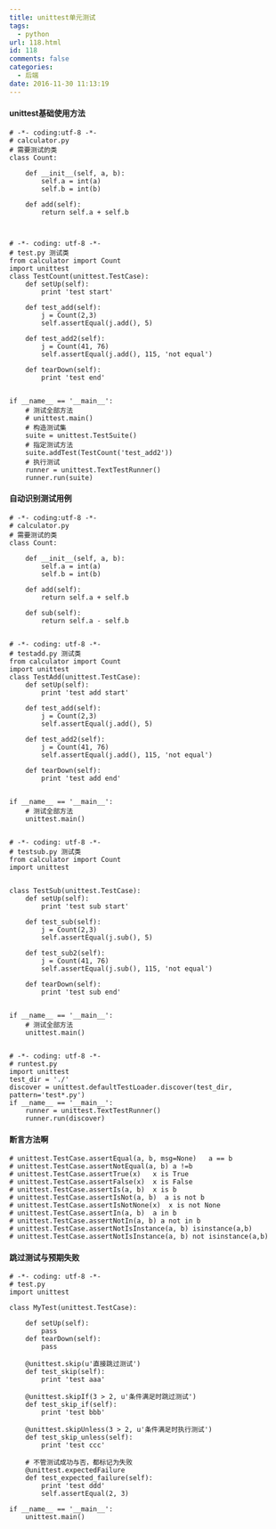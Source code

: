 ```yaml
---
title: unittest单元测试
tags:
  - python
url: 118.html
id: 118
comments: false
categories:
  - 后端
date: 2016-11-30 11:13:19
---
```


#### unittest基础使用方法

    # -*- coding:utf-8 -*-
    # calculator.py
    # 需要测试的类
    class Count:
    
        def __init__(self, a, b):
            self.a = int(a)
            self.b = int(b)
    
        def add(self):
            return self.a + self.b
    
    

    # -*- coding: utf-8 -*-
    # test.py 测试类
    from calculator import Count
    import unittest
    class TestCount(unittest.TestCase):
        def setUp(self):
            print 'test start'
    
        def test_add(self):
            j = Count(2,3)
            self.assertEqual(j.add(), 5)
    
        def test_add2(self):
            j = Count(41, 76)
            self.assertEqual(j.add(), 115, 'not equal')
    
        def tearDown(self):
            print 'test end'
    
    
    if __name__ == '__main__':
        # 测试全部方法
        # unittest.main()
        # 构造测试集
        suite = unittest.TestSuite()
        # 指定测试方法
        suite.addTest(TestCount('test_add2'))
        # 执行测试
        runner = unittest.TextTestRunner()
        runner.run(suite)
    
    

#### 自动识别测试用例

    # -*- coding:utf-8 -*-
    # calculator.py
    # 需要测试的类
    class Count:
    
        def __init__(self, a, b):
            self.a = int(a)
            self.b = int(b)
    
        def add(self):
            return self.a + self.b
    
        def sub(self):
            return self.a - self.b
    

    # -*- coding: utf-8 -*-
    # testadd.py 测试类
    from calculator import Count
    import unittest
    class TestAdd(unittest.TestCase):
        def setUp(self):
            print 'test add start'
    
        def test_add(self):
            j = Count(2,3)
            self.assertEqual(j.add(), 5)
    
        def test_add2(self):
            j = Count(41, 76)
            self.assertEqual(j.add(), 115, 'not equal')
    
        def tearDown(self):
            print 'test add end'
    
    
    if __name__ == '__main__':
        # 测试全部方法
        unittest.main()
    

    # -*- coding: utf-8 -*-
    # testsub.py 测试类
    from calculator import Count
    import unittest
    
    
    class TestSub(unittest.TestCase):
        def setUp(self):
            print 'test sub start'
    
        def test_sub(self):
            j = Count(2,3)
            self.assertEqual(j.sub(), 5)
    
        def test_sub2(self):
            j = Count(41, 76)
            self.assertEqual(j.sub(), 115, 'not equal')
    
        def tearDown(self):
            print 'test sub end'
    
    
    if __name__ == '__main__':
        # 测试全部方法
        unittest.main()
    

    # -*- coding: utf-8 -*-
    # runtest.py
    import unittest
    test_dir = './'
    discover = unittest.defaultTestLoader.discover(test_dir, pattern='test*.py')
    if __name__ == '__main__':
        runner = unittest.TextTestRunner()
        runner.run(discover)
    

#### 断言方法啊

    # unittest.TestCase.assertEqual(a, b, msg=None)   a == b
    # unittest.TestCase.assertNotEqual(a, b) a !=b  
    # unittest.TestCase.assertTrue(x)   x is True
    # unittest.TestCase.assertFalse(x)  x is False
    # unittest.TestCase.assertIs(a, b)  x is b
    # unittest.TestCase.assertIsNot(a, b)  a is not b
    # unittest.TestCase.assertIsNotNone(x)  x is not None
    # unittest.TestCase.assertIn(a, b)  a in b
    # unittest.TestCase.assertNotIn(a, b) a not in b
    # unittest.TestCase.assertNotIsInstance(a, b) isinstance(a,b)
    # unittest.TestCase.assertNotIsInstance(a, b) not isinstance(a,b)
    

#### 跳过测试与预期失败

    # -*- coding: utf-8 -*-
    # test.py
    import unittest
    
    class MyTest(unittest.TestCase):
    
        def setUp(self):
            pass
        def tearDown(self):
            pass
    
        @unittest.skip(u'直接跳过测试')
        def test_skip(self):
            print 'test aaa'
    
        @unittest.skipIf(3 > 2, u'条件满足时跳过测试')
        def test_skip_if(self):
            print 'test bbb'
    
        @unittest.skipUnless(3 > 2, u'条件满足时执行测试')
        def test_skip_unless(self):
            print 'test ccc'
    
        # 不管测试成功与否，都标记为失败
        @unittest.expectedFailure
        def test_expected_failure(self):
            print 'test ddd'
            self.assertEqual(2, 3)
    
    if __name__ == '__main__':
        unittest.main()